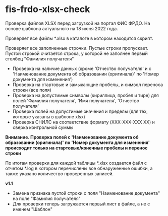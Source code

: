 # fis-frdo-xlsx-check

Проверка файлов XLSX перед загрузкой на портал ФИС ФРДО. На основе шаблона актуального на 18 июня 2022 года.

Проверяет все файлы *.xlsx в каталоге в котором находится скрипт.

Проверяет все заполненные строчки. Пустые строки пропускает. Пустой строкой считается строка, у которой не заполнен первый столбец "Фамилия получателя"

- Проверка на наличие данных (кроме 'Отчество получателя' и с 'Наименование документа об образовании (оригинала)' по 'Номер документа для изменения')
- Проверка на стартовые и замыкающие пробелы, и символ переноса строки (все поля)
- Проверка на допустимые символы (кириллица, пробел и тире) для полей 'Фамилия получателя', 'Имя получателя', 'Отчество получателя'
- Проверка полей на допустимые значения и пределы (для тех, которые указаны в шаблоне xlsx)
- Проверка СНИЛС на соответствие формату (XXX-XXX-XXX XX) и сверка контрольной суммы

**Внимание. Проверка полей с 'Наименование документа об образовании (оригинала)' по 'Номер документа для изменения' происходит только на стартовые/конечные пробелы и перенос строки**

По итогам проверки для каждой таблицы *.xlsx создается файл с отчетом *.log в котором перечислены все обнаруженные ошибки, а также указано количество проверенных записей.

**v1.1**
- Замена признака пустой строки с поля "Наименование документа" на поле "Фамилия получателя"
- Для проверки теперь загружается первый лист в файле, а не с именем "Шаблон"
